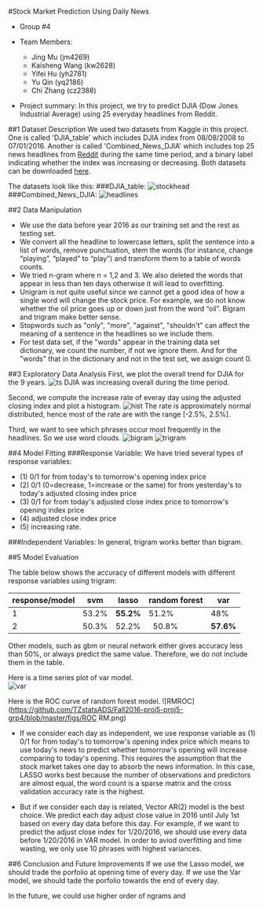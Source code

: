 #Stock Market Prediction Using Daily News
+ Group #4
+ Team Members:
  + Jing Mu (jm4269)
  + Kaisheng Wang (kw2628)
  + Yifei Hu (yh2781)
  + Yu Qin (yq2186)
  + Chi Zhang (cz2388)
  
+ Project summary: In this project, we try to predict DJIA (Dow Jones Industrial Average) using 25 everyday headlines from Reddit.

##1 Dataset Description
We used two datasets from Kaggle in this project. One is called 'DJIA_table' which includes DJIA index from 08/08/2008 to 07/01/2016. Another is called 'Combined_News_DJIA' which includes top 25 news headlines from [Reddit](https://www.reddit.com/r/worldnews/) during the same time period, and a binary label indicating whether the index was increasing or decreasing. Both datasets can be downloaded [here](https://www.kaggle.com/aaron7sun/stocknews/downloads/stocknews.zip).

The datasets look like this:
###DJIA_table:
![stockhead](https://github.com/TZstatsADS/Fall2016-proj5-proj5-grp4/blob/master/figs/stockhead.png)
###Combined_News_DJIA:
![headlines](https://github.com/TZstatsADS/Fall2016-proj5-proj5-grp4/blob/master/figs/headlines.png)

##2 Data Manipulation
+ We use the data before year 2016 as our training set and the rest as testing set.  
+ We convert all the headline to lowercase letters, split the sentence into a list of words, remove punctuation, stem the words (for instance, change “playing”, “played” to “play”) and transform them to a table of words counts.  
+ We tried n-gram where n = 1,2 and 3. We also deleted the words that appear in less than ten days otherwise it will lead to overfitting.  
+ Unigram is not quite useful since we cannot get a good idea of how a single word will change the stock price. For example, we do not know whether the oil price goes up or down just from the word “oil”. Bigram and trigram make better sense.  
+ Stopwords such as "only", "more", "against", "shouldn't" can affect the meaning of a sentence in the headlines so we include them.  
+ For test data set, if the "words" appear in the training data set dictionary, we count the number, if not we ignore them. And for the "words" that in the dictionary and not in the test set, we assign count 0.

##3 Exploratory Data Analysis
First, we plot the overall trend for DJIA for the 9 years.
![ts](https://github.com/TZstatsADS/Fall2016-proj5-proj5-grp4/blob/master/figs/ts1.png)
DJIA was increasing overall during the time period.

Second, we compute the increase rate of everay day using the adjusted closing index and plot a histogram.
![hist](https://github.com/TZstatsADS/Fall2016-proj5-proj5-grp4/blob/master/figs/hist1.png)
The rate is approximately normal distributed, hence most of the rate are with the range [-2.5%, 2.5%].

Third, we want to see which phrases occur most frequently in the headlines. So we use word clouds.
![bigram](https://github.com/TZstatsADS/Fall2016-proj5-proj5-grp4/blob/master/figs/wc2.png)
![trigram](https://github.com/TZstatsADS/Fall2016-proj5-proj5-grp4/blob/master/figs/wc3.png)

##4 Model Fitting
###Response Variable:
We have tried several types of response variables: 
+ (1) 0/1 for from today's to tomorrow's opening index price
+ (2) 0/1 (0=decrease, 1=increase or the same) for from yesterday's to today's adjusted closing index price
+ (3) 0/1 for from today's adjusted close index price to tomorrow's opening index price
+ (4) adjusted close index price
+ (5) increasing rate.  

###Independent Variables:
In general, trigram works better than bigram.

##5 Model Evaluation

The table below shows the accuracy of different models with different response variables using trigram:  

response/model |  svm  | lasso | random forest |  var  
---------------|-------|-------|---------------|------ 
1              | 53.2% | **55.2%** |        51.2%  |  48%
2              | 50.3% | 52.2% |    50.8%      | **57.6%**

Other models, such as gbm or neural network either gives accuracy less than 50%, or always predict the same value. Therefore, we do not include them in the table.

Here is a time series plot of var model.  
![var](https://github.com/TZstatsADS/Fall2016-proj5-proj5-grp4/blob/master/figs/VAR_3_gram.png)

Here is the ROC curve of random forest model.
![RMROC](https://github.com/TZstatsADS/Fall2016-proj5-proj5-grp4/blob/master/figs/ROC RM.png)

+ If we consider each day as independent, we use response variable as (1) 0/1 for from today's to tomorrow's opening index price which means to use today's news to predict whether tomorrow's opening will increase comparing to today's opening. This requires the assumption that the stock market takes one day to absorb the news information. In this case, LASSO works best because the number of observations and predictors are almost equal, the word count is a sparse matrix and the cross validation accuracy rate is the highest.

+ But if we consider each day is related, Vector AR(2) model is the best choice. We predict each day adjust close value in 2016 until July 1st based on every day data before this day. For example, if we want to predict the adjust close index for 1/20/2016, we should use every data before 1/20/2016 in VAR model. In order to aviod overfitting and time wasting, we only use 10 phrases with highest variances. 

##6 Conclusion and Future Improvements
If we use the Lasso model, we should trade the porfolio at opening time of every day.
If we use the Var model, we should tade the porfolio towards the end of every day.

In the future, we could use higher order of ngrams and 
